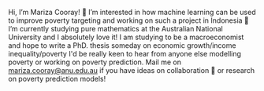  Hi, I’m Mariza Cooray!
👀 I’m interested in how machine learning can be used to improve poverty targeting and working on such a project in Indonesia
🌱 I’m currently studying pure mathematics at the Australian National University and I absolutely love it! I am studying to be a macroeconomist and hope to write a PhD. thesis someday on economic growth/income inequality/poverty
I'd be really keen to hear from anyone else modelling poverty or working on poverty prediction. Mail me on mariza.cooray@anu.edu.au if you have ideas on collaboration :beer: or research on poverty prediction models!
<!---
econophile/econophile is a ✨ special ✨ repository because its `README.md` (this file) appears on your GitHub profile.
You can click the Preview link to take a look at your changes.
--->
